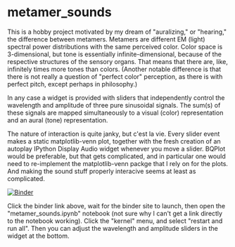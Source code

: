 # metamer_sounds
This is a hobby project motivated by my dream of "auralizing," or "hearing," the difference between metamers. 
Metamers are different EM (light) spectral power distributions with the same perceived color.
Color space is 3-dimensional, but tone is essentially infinite-dimensional, because of the respective structures of the sensory organs.
That means that there are, like, infinitely times more tones than colors.
(Another notable difference is that there is not really a question of "perfect color" perception, as there is with perfect pitch, except perhaps in philosophy.)

In any case a widget is provided with sliders that independently control the wavelength and amplitude of three pure sinusoidal signals.
The sum(s) of these signals are mapped simultaneously to a visual (color) representation and an aural (tone) representation.

The nature of interaction is quite janky, but c'est la vie. 
Every slider event makes a static matplotlib-venn plot, together with the fresh creation of an autoplay IPython Display Audio widget whenever you move a slider.
BQPlot would be preferable, but that gets complicated, and in particular one would need to re-implement the matplotlib-venn packge that I rely on for the plots.
And making the sound stuff properly interacive seems at least as complicated.

[![Binder](https://mybinder.org/badge_logo.svg)](https://mybinder.org/v2/gh/ClayCampaigne/metamer_sounds/HEAD)

Click the binder link above, wait for the binder site to launch, then open the "metamer_sounds.ipynb" notebook (not sure why I can't get a link directly to the notebook working).
Click the "kernel" menu, and select "restart and run all". Then you can adjust the wavelength and amplitude sliders in the widget at the bottom.
